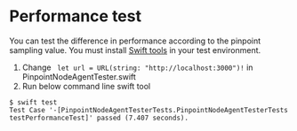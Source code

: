 # Performance test

You can test the difference in performance according to the pinpoint sampling value. You must install [Swift tools](https://swift.org/getting-started/#package-manager) in your test environment.

1. Change ` let url = URL(string: "http://localhost:3000")!` in PinpointNodeAgentTester.swift
2. Run below command line swift tool
```
$ swift test
Test Case '-[PinpointNodeAgentTesterTests.PinpointNodeAgentTesterTests testPerformanceTest]' passed (7.407 seconds).
```
